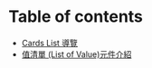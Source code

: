 # Table of contents

* [Cards List  導覽](README.md)
* [值清單 (List of Value)元件介紹](zhi-qing-dan-list-of-value-yuan-jian-jie-shao.md)
